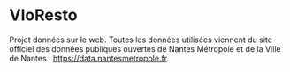 # VloResto
Projet données sur le web. Toutes les données utilisées viennent du site officiel des données publiques ouvertes de Nantes Métropole et de la Ville de Nantes : https://data.nantesmetropole.fr. 
